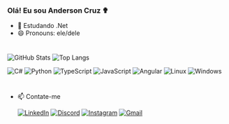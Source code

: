 ### Olá! Eu sou Anderson Cruz ✟

- 🌱 Estudando .Net 
- 😄 Pronouns: ele/dele
 #

![GitHub Stats](https://github-readme-stats.vercel.app/api?username=Dev-Andersonc&theme=transparent&bg_color=000&border_color=30A3DC&show_icons=true&icon_color=30A3DC&title_color=E94D5F&text_color=FFF&hide_title=true&hide=stars) 
![Top Langs](https://github-readme-stats-git-masterrstaa-rickstaa.vercel.app/api/top-langs/?username=Dev-AndersonC&layout=compact&bg_color=000&border_color=30A3DC&title_color=E94D5F&text_color=FFF) 

![C#](https://img.shields.io/badge/C%23-239120?style=for-the-badge&logo=c-sharp&logoColor=white) ![Python](https://img.shields.io/badge/python-3670A0?style=for-the-badge&logo=python&logoColor=ffdd54) ![TypeScript](https://img.shields.io/badge/TypeScript-007ACC?style=for-the-badge&logo=typescript&logoColor=white) ![JavaScript](https://img.shields.io/badge/JavaScript-F7DF1E?style=for-the-badge&logo=javascript&logoColor=black) ![Angular](https://img.shields.io/badge/Angular-DD0031?style=for-the-badge&logo=angular&logoColor=white) ![Linux](https://img.shields.io/badge/Linux-000?style=for-the-badge&logo=linux&logoColor=FCC624) ![Windows](https://img.shields.io/badge/Windows-000?style=for-the-badge&logo=windows&logoColor=2CA5E0)

#
- 📫 Contate-me
  
    [![LinkedIn](https://img.shields.io/badge/LinkedIn-0077B5?style=for-the-badge&logo=linkedin&logoColor=white)](https://www.linkedin.com/in/anderson-cruz-475b25255/) [![Discord](https://img.shields.io/badge/Discord-7289DA?style=for-the-badge&logo=discord&logoColor=white)](https://discord.com/channels/@me) [![Instagram](https://img.shields.io/badge/-Instagram-%23E4405F?style=for-the-badge&logo=instagram&logoColor=white)](https://www.instagram.com/_andersonc_silva/?next=%2F) [![Gmail](https://img.shields.io/badge/Gmail-333333?style=for-the-badge&logo=gmail&logoColor=red)](mailto:andersoncsilva007@gmail.com)

#

